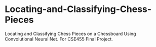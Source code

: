 # Locating-and-Classifying-Chess-Pieces
Locating and Classifying Chess Pieces on a Chessboard Using Convolutional Neural Net. For CSE455 Final Project.
